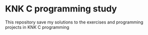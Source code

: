 # KNK C programming study

This repository save my solutions to the exercises and programming projects in KNK C programming
